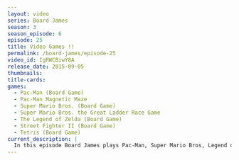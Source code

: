 ```yaml
---
layout: video
series: Board James
season: 3
season_episode: 6
episode: 25
title: Video Games !!
permalink: /board-james/episode-25
video_id: IgRWCBiwY8A
release_date: 2015-09-05
thumbnails:
title-cards: 
games:
  - Pac-Man (Board Game)
  - Pac-Man Magnetic Maze
  - Super Mario Bros. (Board Game)
  - Super Mario Bros. the Great Ladder Race Game
  - The Legend of Zelda (Board Game)
  - Street Fighter II (Board Game)
  - Tetris (Board Game)
current_description: |
  In this episode Board James plays Pac-Man, Super Mario Bros, Legend of Zelda, Street Fighter 2 and Tetris!!
---
```


